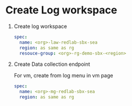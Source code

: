 # Create Log workspace

1. Create log workspace

   ```yaml
   spec:
     name: <org>-law-redlab-sbx-sea
     region: as same as rg
     resouce-group: <org>-rg-demo-sbx-<region>
   ```

2. Create Data collection endpoint

   For vm, create from log menu in vm page

   ```yaml
   spec:
     name: <org>-mg-redlab-sbx-sea
     region: as same as rg
   ```
